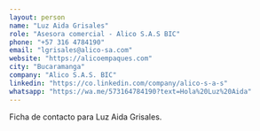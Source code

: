 ```yaml
---
layout: person
name: "Luz Aida Grisales"
role: "Asesora comercial - Alico S.A.S BIC"
phone: "+57 316 4784190"
email: "lgrisales@alico-sa.com"
website: "https://alicoempaques.com"
city: "Bucaramanga"
company: "Alico S.A.S. BIC"
linkedin: "https://co.linkedin.com/company/alico-s-a-s"
whatsapp: "https://wa.me/573164784190?text=Hola%20Luz%20Aida"
---
```


Ficha de contacto para Luz Aida Grisales.
